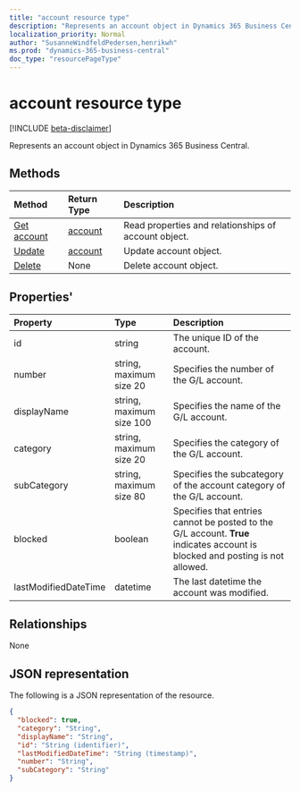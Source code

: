 ```yaml
---
title: "account resource type"
description: "Represents an account object in Dynamics 365 Business Central."
localization_priority: Normal
author: "SusanneWindfeldPedersen,henrikwh"
ms.prod: "dynamics-365-business-central"
doc_type: "resourcePageType"
---
```


# account resource type

[!INCLUDE [beta-disclaimer](../../includes/beta-disclaimer.md)]

Represents an account object in Dynamics 365 Business Central.

## Methods

| Method       | Return Type | Description |
|:-------------|:------------|:------------|
| [Get account](../api/dynamics-account-get.md) | [account](dynamics-account.md) | Read properties and relationships of account object. |
| [Update](../api/dynamics-account-update.md) | [account](dynamics-account.md) | Update account object. |
| [Delete](../api/dynamics-account-delete.md) | None | Delete account object. |

## Properties'

| Property	   | Type	|Description|
|:---------------|:--------|:----------|
|id|string|The unique ID of the account.|
|number|string, maximum size 20|Specifies the number of the G/L account.|
|displayName|string, maximum size 100|Specifies the name of the G/L account.|
|category|string, maximum size 20|Specifies the category of the G/L account.|
|subCategory|string, maximum size 80|Specifies the subcategory of the account category of the G/L account.|
|blocked|boolean|Specifies that entries cannot be posted to the G/L account. **True** indicates account is blocked and posting is not allowed.|
|lastModifiedDateTime|datetime|The last datetime the account was modified.|


## Relationships

None

## JSON representation

The following is a JSON representation of the resource.

<!-- {
  "blockType": "resource",
  "optionalProperties": [

  ],
  "@odata.type": "microsoft.graph.account",
  "baseType": "",
  "keyProperty": "id"
}-->

```json
{
  "blocked": true,
  "category": "String",
  "displayName": "String",
  "id": "String (identifier)",
  "lastModifiedDateTime": "String (timestamp)",
  "number": "String",
  "subCategory": "String"
}
```

<!-- uuid: 16cd6b66-4b1a-43a1-adaf-3a886856ed98
2019-02-04 14:57:30 UTC -->
<!-- {
  "type": "#page.annotation",
  "description": "account resource",
  "keywords": "",
  "section": "documentation",
  "tocPath": ""
}-->